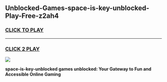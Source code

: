 
## Unblocked-Games-space-is-key-unblocked-Play-Free-z2ah4
<h3>
<a href="https://premium76.site?title=space-is-key-unblocked&ref=23A">CLICK TO PLAY</a></h3>
<hr>

<h3>
<a href="https://premium76.site?title=space-is-key-unblocked&ref=23A">CLICK 2 PLAY</a>
  
</h3>

<a href="https://premium76.site?title=space-is-key-unblocked&ref=23A"><img src="https://clearcache.store/games.png"></a>


**space-is-key-unblocked games unblocked: Your Gateway to Fun and Accessible Online Gaming**
